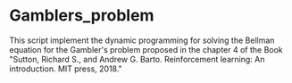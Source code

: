 # Gamblers_problem
This script implement the dynamic programming for solving the Bellman equation for the Gambler's problem proposed in the chapter 4 of the Book  "Sutton, Richard S., and Andrew G. Barto. Reinforcement learning: An introduction. MIT press, 2018."
